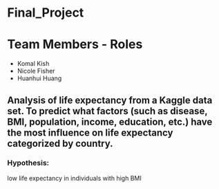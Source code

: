 # Final_Project

# Team Members - Roles
- Komal Kish
- Nicole Fisher
- Huanhui Huang

## Analysis of life expectancy from a Kaggle data set. To predict what factors (such as disease, BMI, population, income, education, etc.) have the most influence on life expectancy categorized by country.
	
### Hypothesis: 
low life expectancy in individuals with high BMI
